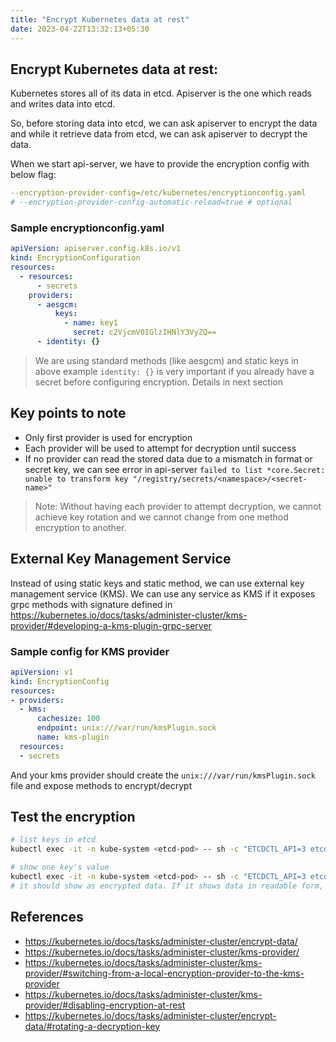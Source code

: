 ```yaml
---
title: "Encrypt Kubernetes data at rest"
date: 2023-04-22T13:32:13+05:30
---
```


## Encrypt Kubernetes data at rest:

Kubernetes stores all of its data in etcd. Apiserver is the one which reads and writes data into etcd.

So, before storing data into etcd, we can ask apiserver to encrypt the data and while it retrieve data from etcd, we can ask apiserver to decrypt the data.

When we start api-server, we have to provide the encryption config with below flag:
```yaml
--encryption-provider-config=/etc/kubernetes/encryptionconfig.yaml
# --encryption-provider-config-automatic-reload=true # optional
```

### Sample encryptionconfig.yaml
```yaml
apiVersion: apiserver.config.k8s.io/v1
kind: EncryptionConfiguration
resources:
  - resources:
      - secrets
    providers:
      - aesgcm:
          keys:
            - name: key1
              secret: c2VjcmV0IGlzIHNlY3VyZQ==
      - identity: {}
```              

> We are using standard methods (like aesgcm) and static keys in above example
> `identity: {}` is very important if you already have a secret before configuring encryption. Details in next section

## Key points to note
- Only first provider is used for encryption
- Each provider will be used to attempt for decryption until success
- If no provider can read the stored data due to a mismatch in format or secret key, we can see error in api-server `failed to list *core.Secret: unable to transform key "/registry/secrets/<namespace>/<secret-name>"`

> Note: Without having each provider to attempt decryption, we cannot achieve key rotation and we cannot change from one method encryption to another.
## External Key Management Service
Instead of using static keys and static method, we can use external key management service (KMS). We can use any service as KMS if it exposes grpc methods with signature defined in https://kubernetes.io/docs/tasks/administer-cluster/kms-provider/#developing-a-kms-plugin-grpc-server 

### Sample config for KMS provider

```yaml
apiVersion: v1
kind: EncryptionConfig
resources:
- providers:
  - kms:
      cachesize: 100
      endpoint: unix:///var/run/kmsPlugin.sock
      name: kms-plugin
  resources:
  - secrets
```

And your kms provider should create the `unix:///var/run/kmsPlugin.sock` file and expose methods to encrypt/decrypt

## Test the encryption

```sh
# list keys in etcd
kubectl exec -it -n kube-system <etcd-pod> -- sh -c "ETCDCTL_API=3 etcdctl --endpoints 127.0.0.1:2379 --cacert /etc/kubernetes/pki/etcd/ca.crt --cert /etc/kubernetes/pki/etcd/server.crt --key /etc/kubernetes/pki/etcd/server.key get / --prefix --keys-only"

# show one key's value
kubectl exec -it -n kube-system <etcd-pod> -- sh -c "ETCDCTL_API=3 etcdctl --endpoints 127.0.0.1:2379 --cacert /etc/kubernetes/pki/etcd/ca.crt --cert /etc/kubernetes/pki/etcd/server.crt --key /etc/kubernetes/pki/etcd/server.key get /registry/secrets/<namespace>/<secret-name>"
# it should show as encrypted data. If it shows data in readable form, encryption at rest is not configured properly
```

## References
- https://kubernetes.io/docs/tasks/administer-cluster/encrypt-data/
- https://kubernetes.io/docs/tasks/administer-cluster/kms-provider/
- https://kubernetes.io/docs/tasks/administer-cluster/kms-provider/#switching-from-a-local-encryption-provider-to-the-kms-provider
- https://kubernetes.io/docs/tasks/administer-cluster/kms-provider/#disabling-encryption-at-rest
- https://kubernetes.io/docs/tasks/administer-cluster/encrypt-data/#rotating-a-decryption-key